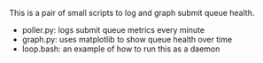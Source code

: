 This is a pair of small scripts to log and graph submit queue health.

- poller.py: logs submit queue metrics every minute
- graph.py: uses matplotlib to show queue health over time
- loop.bash: an example of how to run this as a daemon
